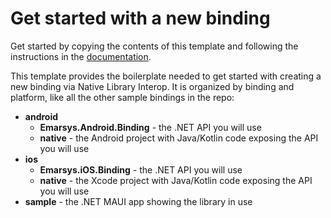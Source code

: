 # Get started with a new binding

Get started by copying the contents of this template and following the instructions in the [documentation](https://learn.microsoft.com/dotnet/communitytoolkit/maui/native-library-interop/get-started).

This template provides the boilerplate needed to get started with creating a new binding via Native Library Interop. It is organized by binding and platform, like all the other sample bindings in the repo:
- **android**
    - **Emarsys.Android.Binding** - the .NET API you will use
    - **native** - the Android project with Java/Kotlin code exposing the API you will use
- **ios**
    - **Emarsys.iOS.Binding** - the .NET API you will use
    - **native** - the Xcode project with Java/Kotlin code exposing the API you will use
- **sample** - the .NET MAUI app showing the library in use
